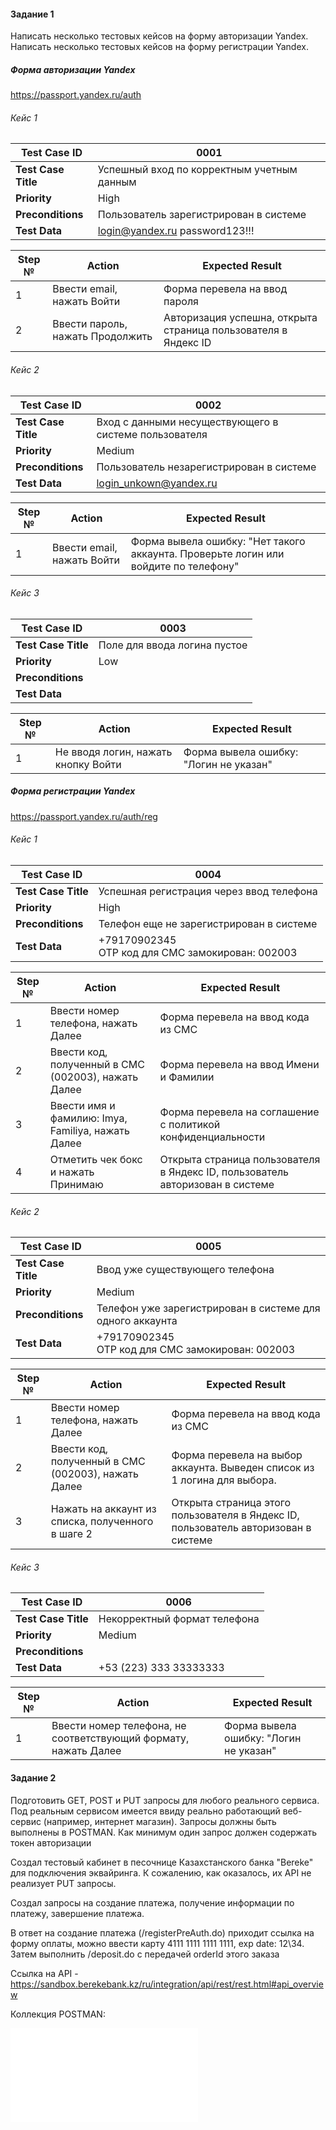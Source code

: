 #### Задание 1
Написать несколько тестовых кейсов на форму авторизации Yandex.
Написать несколько тестовых кейсов на форму регистрации Yandex.

##### Форма авторизации Yandex

https://passport.yandex.ru/auth

###### Кейс 1

| **Test Case ID**    | 0001                                       |
| ------------------- | ------------------------------------------ |
| **Test Case Title** | Успешный вход по корректным учетным данным |
| **Priority**        | High                                       |
| **Preconditions**   | Пользователь зарегистрирован в системе     |
| **Test Data**       | login@yandex.ru password123!!!             |

| **Step №** | **Action**                       | **Expected Result**                                            |
| ---------- | -------------------------------- | -------------------------------------------------------------- |
| 1          | Ввести email, нажать Войти       | Форма перевела на ввод пароля                                  |
| 2          | Ввести пароль, нажать Продолжить | Авторизация успешна, открыта страница пользователя в Яндекс ID |

###### Кейс 2

| **Test Case ID**    | 0002                                                  |
| ------------------- | ----------------------------------------------------- |
| **Test Case Title** | Вход с данными несуществующего в системе пользователя |
| **Priority**        | Medium                                                |
| **Preconditions**   | Пользователь незарегистрирован в системе              |
| **Test Data**       | [login_unkown@yandex.ru](mailto:login@yandex.ru)      |

| **Step №** | **Action**                 | **Expected Result**                                                                 |
| ---------- | -------------------------- | ----------------------------------------------------------------------------------- |
| 1          | Ввести email, нажать Войти | Форма вывела ошибку: "Нет такого аккаунта. Проверьте логин или войдите по телефону" |

###### Кейс 3

| **Test Case ID**    | 0003                         |
| ------------------- | ---------------------------- |
| **Test Case Title** | Поле для ввода логина пустое |
| **Priority**        | Low                          |
| **Preconditions**   |                              |
| **Test Data**       |                              |

| **Step №** | **Action**                          | **Expected Result**                    |
| ---------- | ----------------------------------- | -------------------------------------- |
| 1          | Не вводя логин, нажать кнопку Войти | Форма вывела ошибку: "Логин не указан" |

##### Форма регистрации Yandex

https://passport.yandex.ru/auth/reg

###### Кейс 1

| **Test Case ID**    | 0004                                                |
| ------------------- | --------------------------------------------------- |
| **Test Case Title** | Успешная регистрация через ввод телефона            |
| **Priority**        | High                                                |
| **Preconditions**   | Телефон еще не зарегистрирован в системе            |
| **Test Data**       | +79170902345<br>OTP код для СМС замокирован: 002003 |

| **Step №** | **Action**                                          | **Expected Result**                                                           |
| ---------- | --------------------------------------------------- | ----------------------------------------------------------------------------- |
| 1          | Ввести номер телефона, нажать Далее                 | Форма перевела на ввод кода из СМС                                            |
| 2          | Ввести код, полученный в СМС (002003), нажать Далее | Форма перевела на ввод Имени и Фамилии                                        |
| 3          | Ввести имя и фамилию: Imya, Familiya, нажать Далее  | Форма перевела на соглашение с политикой конфиденциальности                   |
| 4          | Отметить чек бокс и нажать Принимаю                 | Открыта страница пользователя в Яндекс ID, пользователь авторизован в системе |

###### Кейс 2

| **Test Case ID**    | 0005                                                      |
| ------------------- | --------------------------------------------------------- |
| **Test Case Title** | Ввод уже существующего телефона                           |
| **Priority**        | Medium                                                    |
| **Preconditions**   | Телефон уже зарегистрирован в системе для одного аккаунта |
| **Test Data**       | +79170902345  <br>OTP код для СМС замокирован: 002003     |

| **Step №** | **Action**                                          | **Expected Result**                                                                 |
| ---------- | --------------------------------------------------- | ----------------------------------------------------------------------------------- |
| 1          | Ввести номер телефона, нажать Далее                 | Форма перевела на ввод кода из СМС                                                  |
| 2          | Ввести код, полученный в СМС (002003), нажать Далее | Форма перевела на выбор аккаунта. Выведен список из 1 логина для выбора.            |
| 3          | Нажать на аккаунт из списка, полученного в шаге 2   | Открыта страница этого пользователя в Яндекс ID, пользователь авторизован в системе |

###### Кейс 3

| **Test Case ID**    | 0006                         |
| ------------------- | ---------------------------- |
| **Test Case Title** | Некорректный формат телефона |
| **Priority**        | Medium                       |
| **Preconditions**   |                              |
| **Test Data**       | +53 (223) 333 33333333       |

| **Step №** | **Action**                                                      | **Expected Result**                                                                 |
| ---------- | --------------------------------------------------------------- | ----------------------------------------------------------------------------------- |
| 1          | Ввести номер телефона, не соответствующий формату, нажать Далее | Форма вывела ошибку: "Логин не указан"                                              |


#### Задание 2
Подготовить GET, POST и PUT запросы для любого реального сервиса. Под реальным сервисом имеется ввиду реально работающий веб-сервис (например, интернет магазин). 
Запросы должны быть выполнены в POSTMAN.
Как минимум один запрос должен содержать токен авторизации


Создал тестовый кабинет в песочнице Казахстанского банка "Bereke" для подключения эквайринга.
К сожалению, как оказалось, их API не реализует PUT запросы.

Создал запросы на создание платежа, получение информации по платежу, завершение платежа.

В ответ на создание платежа (/registerPreAuth.do) приходит ссылка на форму оплаты, можно ввести карту 4111 1111 1111 1111, exp date: 12\34.
Затем выполнить /deposit.do с передачей orderId этого заказа

Ссылка на API - https://sandbox.berekebank.kz/ru/integration/api/rest/rest.html#api_overview

Коллекция POSTMAN:

![collection](./Test%20task.postman_collection.json)



